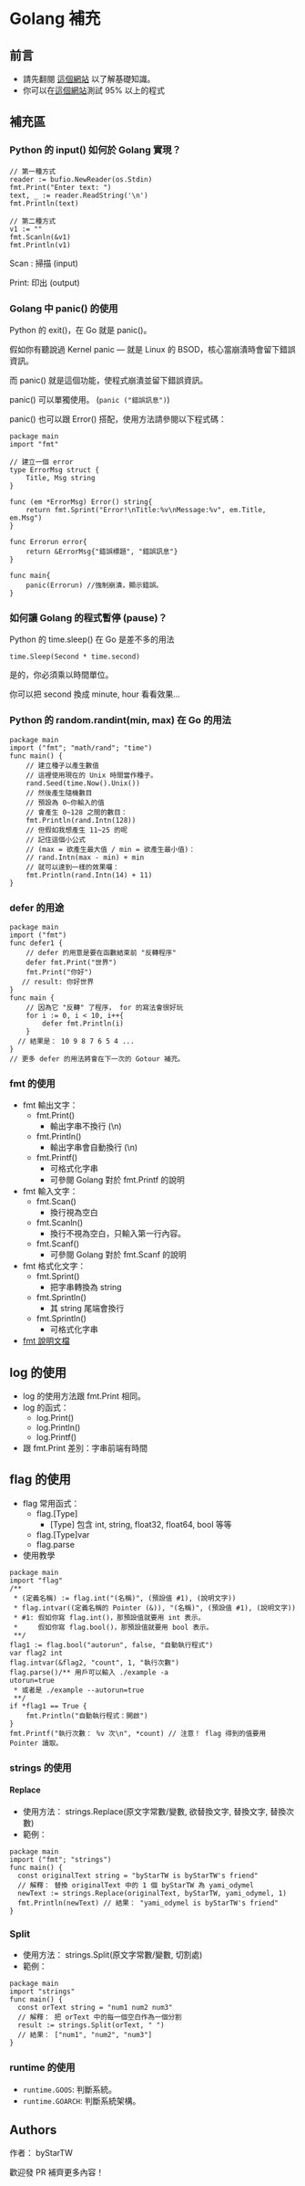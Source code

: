 # Golang 補充
## 前言
- 請先翻閱 [這個網站](http://tour.go-zh.org) 以了解基礎知識。
- 你可以在[這個網站](http://play.golang.org)測試 95% 以上的程式
## 補充區
### Python 的 input() 如何於 Golang 實現？
```
// 第一種方式
reader := bufio.NewReader(os.Stdin)
fmt.Print("Enter text: ")
text, _ := reader.ReadString('\n')
fmt.Println(text)
```

```
// 第二種方式
v1 := ""
fmt.Scanln(&v1)
fmt.Println(v1)
```
Scan : 掃描 (input)

Print: 印出 (output)
### Golang 中 panic() 的使用
Python 的 exit()，在 Go 就是 panic()。

假如你有聽說過 Kernel panic — 就是 Linux 的 BSOD，核心當崩潰時會留下錯誤資訊。

而 panic() 就是這個功能，使程式崩潰並留下錯誤資訊。

panic() 可以單獨使用。 (`panic ("錯誤訊息")`)

panic() 也可以跟 Error() 搭配，使用方法請參閱以下程式碼：
```
package main
import "fmt"

// 建立一個 error
type ErrorMsg struct {
    Title, Msg string
}

func (em *ErrorMsg) Error() string{
    return fmt.Sprint("Error!\nTitle:%v\nMessage:%v", em.Title, em.Msg")
}

func Errorun error{
    return &ErrorMsg{"錯誤標題", "錯誤訊息"}
}

func main{
    panic(Errorun) //強制崩潰，顯示錯誤。
}
```
### 如何讓 Golang 的程式暫停 (pause)？
Python 的 time.sleep() 在 Go 是差不多的用法

`time.Sleep(Second * time.second)`

是的，你必須乘以時間單位。

你可以把 second 換成 minute, hour 看看效果...
### Python 的 random.randint(min, max) 在 Go 的用法
```
package main
import ("fmt"; "math/rand"; "time")
func main() {
    // 建立種子以產生數值
    // 這裡使用現在的 Unix 時間當作種子。
    rand.Seed(time.Now().Unix())
    // 然後產生隨機數目
    // 預設為 0~你輸入的值
    // 會產生 0~128 之間的數目：
    fmt.Println(rand.Intn(128))
    // 但假如我想產生 11~25 的呢
    // 記住這個小公式
    // (max = 欲產生最大值 / min = 欲產生最小值)：
    // rand.Intn(max - min) + min
    // 就可以達到一樣的效果囉：
    fmt.Println(rand.Intn(14) + 11)
}
```
### defer 的用途
```
package main
import ("fmt")
func defer1 {
    // defer 的用意是要在函數結束前 "反轉程序"
    defer fmt.Print("世界")
    fmt.Print("你好")
   // result: 你好世界
}
func main {
    // 因為它 "反轉" 了程序， for 的寫法會很好玩
    for i := 0, i < 10, i++{
        defer fmt.Println(i)
    }
  // 結果是： 10 9 8 7 6 5 4 ...
}
// 更多 defer 的用法將會在下一次的 Gotour 補充。
```
### fmt 的使用
- fmt 輸出文字：
  - fmt.Print()
    - 輸出字串不換行 (\n)
  - fmt.Println()
    - 輸出字串會自動換行 (\n)
  - fmt.Printf()
    - 可格式化字串
    - 可參閱 Golang 對於 fmt.Printf 的說明
- fmt 輸入文字：
  - fmt.Scan()
    - 換行視為空白
  - fmt.Scanln()
    - 換行不視為空白，只輸入第一行內容。
  - fmt.Scanf()
    - 可參閱 Golang 對於 fmt.Scanf 的說明
- fmt 格式化文字：
  - fmt.Sprint()
    - 把字串轉換為 string
  - fmt.Sprintln()
    - 其 string 尾端會換行
  - fmt.Sprintln()
    - 可格式化字串
- [fmt 說明文檔](https://golang.org/pkg/fmt)
## log 的使用
- log 的使用方法跟 fmt.Print 相同。
- log 的函式：
  - log.Print()
  - log.Println()
  - log.Printf()
- 跟 fmt.Print 差別：字串前端有時間
## flag 的使用
- flag 常用函式：
  - flag.[Type]
    - [Type] 包含 int, string, float32, float64, bool 等等
  - flag.[Type]var
  - flag.parse
- 使用教學
```
package main
import "flag"
/**
 * (定義名稱) := flag.int("(名稱)", (預設值 #1), (說明文字))
 * flag.intvar((定義名稱的 Pointer (&)), "(名稱)", (預設值 #1), (說明文字))
 * #1: 假如你寫 flag.int()，那預設值就要用 int 表示。
 *     假如你寫 flag.bool()，那預設值就要用 bool 表示。
 **/
flag1 := flag.bool("autorun", false, "自動執行程式")
var flag2 int
flag.intvar(&flag2, "count", 1, "執行次數")
flag.parse()/** 用戶可以輸入 ./example -a
utorun=true
 * 或者是 ./example --autorun=true
 **/
if *flag1 == True {
    fmt.Println("自動執行程式：開啟")
}
fmt.Printf("執行次數： %v 次\n", *count) // 注意！ flag 得到的值要用 Pointer 讀取。
```
### strings 的使用
#### Replace
- 使用方法： strings.Replace(原文字常數/變數, 欲替換文字, 替換文字, 替換次數)
- 範例：
```
package main
import ("fmt"; "strings")
func main() {
  const originalText string = "byStarTW is byStarTW's friend"
  // 解釋： 替換 originalText 中的 1 個 byStarTW 為 yami_odymel
  newText := strings.Replace(originalText, byStarTW, yami_odymel, 1)
  fmt.Println(newText) // 結果： "yami_odymel is byStarTW's friend"
}
```
### Split
- 使用方法： strings.Split(原文字常數/變數, 切割處)
- 範例：
```
package main
import "strings"
func main() {
  const orText string = "num1 num2 num3"
  // 解釋： 把 orText 中的每一個空白作為一個分割
  result := strings.Split(orText, " ")
  // 結果： ["num1", "num2", "num3"]
}
```

### runtime 的使用
- `runtime.GOOS`: 判斷系統。
- `runtime.GOARCH`: 判斷系統架構。
## Authors
作者： byStarTW

歡迎發 PR 補齊更多內容！